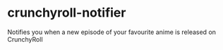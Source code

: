 # crunchyroll-notifier
Notifies you when a new episode of your favourite anime is released on CrunchyRoll
